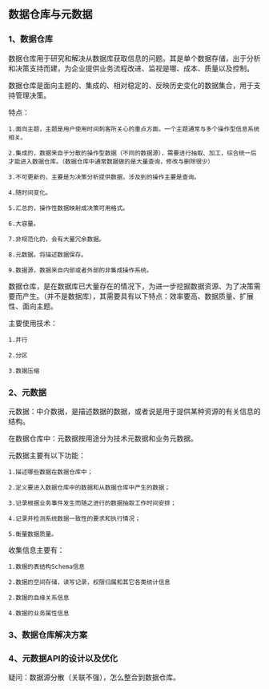 
## 数据仓库与元数据

### 1、数据仓库

数据仓库用于研究和解决从数据库获取信息的问题。其是单个数据存储，出于分析和决策支持而建，为企业提供业务流程改进、监视是哪、成本、质量以及控制。
 
数据仓库是面向主题的、集成的、相对稳定的、反映历史变化的数据集合，用于支持管理决策。


特点：

	1.面向主题，主题是用户使用时间刺客所关心的重点方面。一个主题通常与多个操作型信息系统相关。
	
	2.集成的，数据来自于分散的操作型数据（不同的数据源），需要进行抽取、加工，综合统一后才能进入数据仓库。（数据仓库中通常数据做的是大量查询，修改与删除很少）
	
	3.不可更新的，主要是为决策分析提供数据，涉及到的操作主要是查询。
	
	4.随时间变化。
	
	5.汇总的，操作性数据映射成决策可用格式。
	
	6.大容量。
	
	7.非规范化的，会有大量冗余数据。
	
	8.元数据。将描述数据保存。
	
	9.数据源，数据来自内部或者外部的非集成操作系统。

数据仓库，是在数据库已大量存在的情况下，为进一步挖掘数据资源、为了决策需要而产生。（并不是数据库），其需要具有以下特点：效率要高、数据质量、扩展性、面向主题。

主要使用技术：

	1.并行
	
	2.分区
	
	3.数据压缩

### 2、元数据

元数据：中介数据，是描述数据的数据，或者说是用于提供某种资源的有关信息的结构。

在数据仓库中：元数据按用途分为技术元数据和业务元数据。

元数据主要有以下功能：

	1.描述哪些数据在数据仓库中；
	
	2.定义要进入数据仓库中的数据和从数据仓库中产生的数据；
	
	3.记录根据业务事件发生而随之进行的数据抽取工作时间安排；
	
	4.记录并检测系统数据一致性的要求和执行情况；
	
	5.衡量数据质量。


收集信息主要有：

	1.数据的表结构Schema信息
	
	2.数据的空间存储，读写记录，权限归属和其它各类统计信息
	
	2.数据的血缘关系信息
	
	4.数据的业务属性信息

### 3、数据仓库解决方案

### 4、元数据API的设计以及优化


疑问：数据源分散（关联不强），怎么整合到数据仓库。